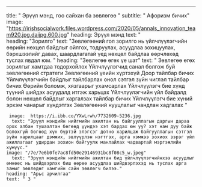 ---
title: " Эрүүл мэнд, гоо сайхан ба зөвлөгөө "
subtitle: " Афоризм бичих"
image: "https://irishsocialwork.files.wordpress.com/2020/05/annals_innovation_team920.jpg.daijpg.600.jpg"
    heading: Эрүүл мэнд
    text: "  
    heading: "Зорилго"
    text: "Зөвлөгөөний гол зорилго нь үйлчлүүлэгчийн өөрийн нөхцөл байдлыг ойлгох, тодруулах, асуудлаа зохицуулах, бэрхшээлийг давах, шаардлагатай үед нөхцөл байдлаа өөрчлөхөд туслах явдал юм. "
    heading: "Зөвлөгөө өгөх үе шат"
    text: " Зөвлөгөө өгөх зорилгыг хамтдаа тодорхойлох 
            Үйлчлүүлэгчид санал болгож буй зөвлөгөөний стратеги
            Зөвлөгөөний үеийн хүртэхүй Доор тайлбар бичих 
            Үйлчлүүлэгчийн байдлыг тайлбарлах онол сэтгэл зүйн чиглэл тайлбар бичих
            Өөрийн боломж, хязгаарыг ухамсарлах
            Үйлчлүүлэгч бие хүнд түүний шийдэх асуудалд итгэж харьцах
            Үйлчлүүлэгчийн үйл байдалд болон нөхцөл байдлыг харгалзах тайлбар бичих
            Үйлчлүүлэгч бие хүний эрхэм чанарыг хүндэтгэх 
            Зөвлөгөөний нууцлалыг чандлан хадгалах "

     image:  https://i.ibb.co/YXwLrwh/7732609-5236.jpg
      text: "Эрүүл мэндийн нийгмийн ажилтан нь байгууллагын даргын дараа орох албан тушаалтан бөгөөд үүндээ хэт бардах юм уу? хэт нам дуу байж болохгүй бөгөөд хүн бүртэй элэгсэг дотно харилцаж байгууллагын сэтгэл зүйн харилцааг дэмжих, эвлүүрлэн нэгтгэх, арга хэмжээ зохиох зэрэг үйл ажиллагааг удирдан зохион байгуулж манлайлах чадвартай мэргэжлийн хүмүүс."
    image: "/7e/7e6b0fe7ac8fd50e29146931bc8f08c5_w.jpeg"
      text: "Эрүүл мэндийн нийгмийн ажилтан бид үйлчлүүлэгчийнхээ асуудлыг өмнөөс нь шийдвэрлэх биш өөрөө асуудлаа шийдвэрлэхэд нь туслах арга замыг зөвлөдөг хамгийн сайн зөвлөгч билээ."
    heading: "Арьс арчилгаа"
    text: " З "
